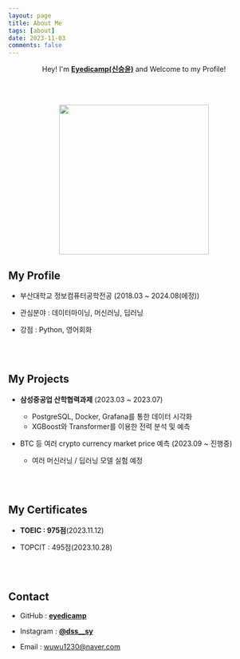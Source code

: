 ```yaml
---
layout: page
title: About Me
tags: [about]
date: 2023-11-03
comments: false
---
```

    
<center> Hey! I'm <a href="https://github.com/eyedicamp"><b>Eyedicamp(신승윤)</b></a> and Welcome to my Profile! </center>

<br><br>

<center><img src="{{site.baseurl}}/assets/img/about/my_pic.jpg" width="300" height="300"></center>

## My Profile
* 부산대학교 정보컴퓨터공학전공 (2018.03 ~ 2024.08(에정))

* 관심분야 : 데이터마이닝, 머신러닝, 딥러닝

* 강점 : Python, 영어회화

<!-- * 취미 : 게임, 드럼, 스키, 탁구, 농구, 스케이트보드, 음악감상 -->

<br><br>

## My Projects
* **삼성중공업 산학협력과제** (2023.03 ~ 2023.07)
    * PostgreSQL, Docker, Grafana를 통한 데이터 시각화
    * XGBoost와 Transformer를 이용한 전력 분석 및 예측

* BTC 등 여러 crypto currency market price 예측 (2023.09 ~ 진행중)
    * 여러 머신러닝 / 딥러닝 모델 실험 예정

<br><br>

## My Certificates
* **TOEIC : 975점**(2023.11.12)

* TOPCIT : 495점(2023.10.28)

<br><br>

## Contact
* GitHub : <a href="https://github.com/eyedicamp"><b>eyedicamp</b></a>

* Instagram : <a href="https://www.instagram.com/dss__sy/"><b>@dss__sy</b></a>

* Email : wuwu1230@naver.com